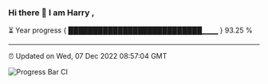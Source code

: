 ### Hi there 👋 I am Harry , 

⏳ Year progress { ███████████████████████████▁▁▁ } 93.25 %

---

⏰ Updated on Wed, 07 Dec 2022 08:57:04 GMT

![Progress Bar CI](https://github.com/duykhang68/duykhang68/workflows/Progress%20Bar%20CI/badge.svg)
